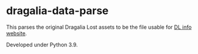 # dragalia-data-parse

This parses the original Dragalia Lost assets to be the file usable for [DL info website][DL-info].

Developed under Python 3.9.

[DL-info]: http://dl.raenonx.cc
[RaenonX-DL]: https://github.com/RaenonX-DL
